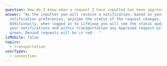 ```yaml
---
question: How do I know when a request I have inputted has been approved?
answer: "As the inputter you will receive a notification, based on your set
  notification preferences, anytime the status of the request changes.
  Additionally, when logged in to LifeLoop you will see the status update in
  your notifications and within transportation any Approved request will be in
  green, Denied requests will be in red.  "
isMobile: false
topics:
  - transportation
userTypes:
  - connection
---
```

